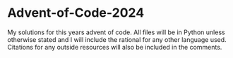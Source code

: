 # Advent-of-Code-2024

My solutions for this years advent of code. All files will be in Python unless otherwise stated and I will include the rational for any other language used. Citations for any outside resources will also be included in the comments.

